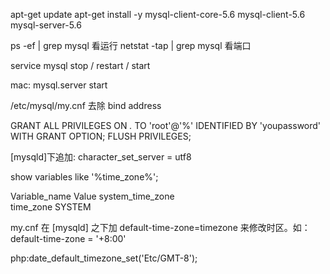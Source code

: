 apt-get update
apt-get install -y mysql-client-core-5.6 mysql-client-5.6 mysql-server-5.6

ps -ef | grep mysql 看运行
netstat -tap | grep mysql 看端口

service mysql stop / restart / start

mac:  mysql.server start

 /etc/mysql/my.cnf   去除 bind address

GRANT ALL PRIVILEGES ON *.* TO 'root'@'%' IDENTIFIED BY 'youpassword' WITH GRANT OPTION;
FLUSH PRIVILEGES;


[mysqld]下追加:
character_set_server = utf8

show variables like '%time_zone%';

Variable_name	Value
system_time_zone	
time_zone	SYSTEM


my.cnf
在 [mysqld] 之下加
default-time-zone=timezone
来修改时区。如：
default-time-zone = '+8:00'

php:date_default_timezone_set('Etc/GMT-8');